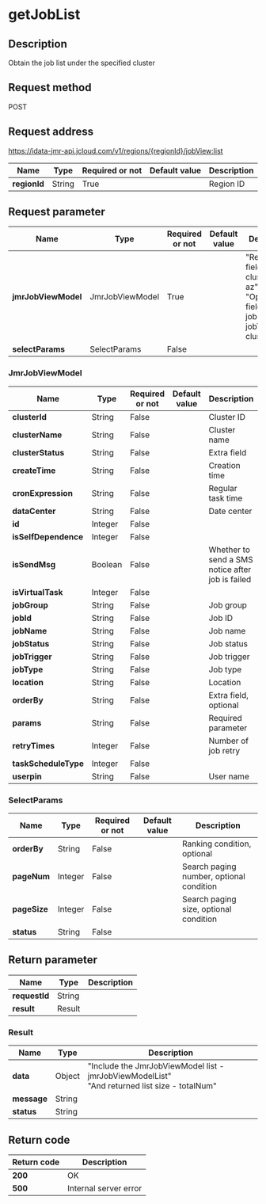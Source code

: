 # getJobList


## Description
Obtain the job list under the specified cluster

## Request method
POST

## Request address
https://idata-jmr-api.jcloud.com/v1/regions/{regionId}/jobView:list

|Name|Type|Required or not|Default value|Description|
|---|---|---|---|---|
|**regionId**|String|True||Region ID|

## Request parameter
|Name|Type|Required or not|Default value|Description|
|---|---|---|---|---|
|**jmrJobViewModel**|JmrJobViewModel|True||"Required fields: clusterId and az"<br>"Optional fields: jobName, jobType and clusterName"<br>|
|**selectParams**|SelectParams|False|||

### <a name="JmrJobViewModel">JmrJobViewModel</a>
|Name|Type|Required or not|Default value|Description|
|---|---|---|---|---|
|**clusterId**|String|False||Cluster ID|
|**clusterName**|String|False||Cluster name|
|**clusterStatus**|String|False||Extra field|
|**createTime**|String|False||Creation time|
|**cronExpression**|String|False||Regular task time|
|**dataCenter**|String|False||Date center|
|**id**|Integer|False|||
|**isSelfDependence**|Integer|False|||
|**isSendMsg**|Boolean|False||Whether to send a SMS notice after job is failed|
|**isVirtualTask**|Integer|False|||
|**jobGroup**|String|False||Job group|
|**jobId**|String|False||Job ID|
|**jobName**|String|False||Job name|
|**jobStatus**|String|False||Job status|
|**jobTrigger**|String|False||Job trigger|
|**jobType**|String|False||Job type|
|**location**|String|False||Location|
|**orderBy**|String|False||Extra field, optional|
|**params**|String|False||Required parameter|
|**retryTimes**|Integer|False||Number of job retry|
|**taskScheduleType**|Integer|False|||
|**userpin**|String|False||User name|
### <a name="SelectParams">SelectParams</a>
|Name|Type|Required or not|Default value|Description|
|---|---|---|---|---|
|**orderBy**|String|False||Ranking condition, optional|
|**pageNum**|Integer|False||Search paging number, optional condition|
|**pageSize**|Integer|False||Search paging size, optional condition|
|**status**|String|False|||

## Return parameter
|Name|Type|Description|
|---|---|---|
|**requestId**|String||
|**result**|Result||


### <a name="Result">Result</a>
|Name|Type|Description|
|---|---|---|
|**data**|Object|"Include the JmrJobViewModel list - jmrJobViewModelList"<br>"And returned list size - totalNum"<br>|
|**message**|String||
|**status**|String||

## Return code
|Return code|Description|
|---|---|
|**200**|OK|
|**500**|Internal server error|
